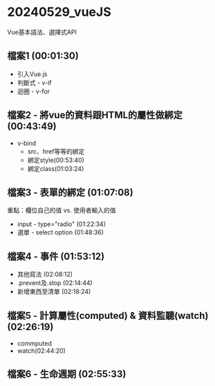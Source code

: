 # 20240529_vueJS
Vue基本語法、選擇式API
## 檔案1 (00:01:30)
* 引入Vue.js
* 判斷式 - v-if
* 迴圈 - v-for

## 檔案2 - 將vue的資料跟HTML的屬性做綁定 (00:43:49)
* v-bind
  * src、href等等的綁定
  * 綁定style(00:53:40)
  * 綁定class(01:03:24)

## 檔案3 - 表單的綁定 (01:07:08)
重點：欄位自己的值 vs. 使用者輸入的值
* input - type="radio" (01:22:34)
* 選單 - select option (01:48:36)

## 檔案4 - 事件 (01:53:12)
* 其他寫法 (02:08:12)
* .prevent及.stop (02:14:44)
* 新增東西至清單 (02:18:24)

## 檔案5 - 計算屬性(computed) & 資料監聽(watch) (02:26:19)
* commputed
* watch(02:44:20)

## 檔案6 - 生命週期 (02:55:33)
